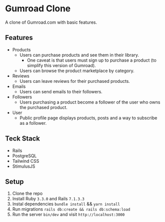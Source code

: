# Gumroad Clone

A clone of Gumroad.com with basic features.

## Features

- Products
  - Users can purchase products and see them in their library.
    - One caveat is that users must sign up to purchase a product (to simplify this version of Gumroad).
  - Users can browse the product marketplace by category.
- Reviews
  - Users can leave reviews for their purchased products.
- Emails
  - Users can send emails to their followers.
- Followers
  - Users purchasing a product become a follower of the user who owns the purchased product.
- User
  - Public profile page displays products, posts and a way to subscribe as a follower.

## Teck Stack

* Rails
* PostgreSQL
* Tailwind CSS
* StimulusJS

## Setup

1. Clone the repo
2. Install Ruby `3.3.0`  and Rails `7.1.3.3`
2. Instal dependencies `bundle install` && `yarn install`
3. Run migrations `rails db:create && rails db:schema:load`
4. Run the server `bin/dev` and visit `http://localhost:3000`